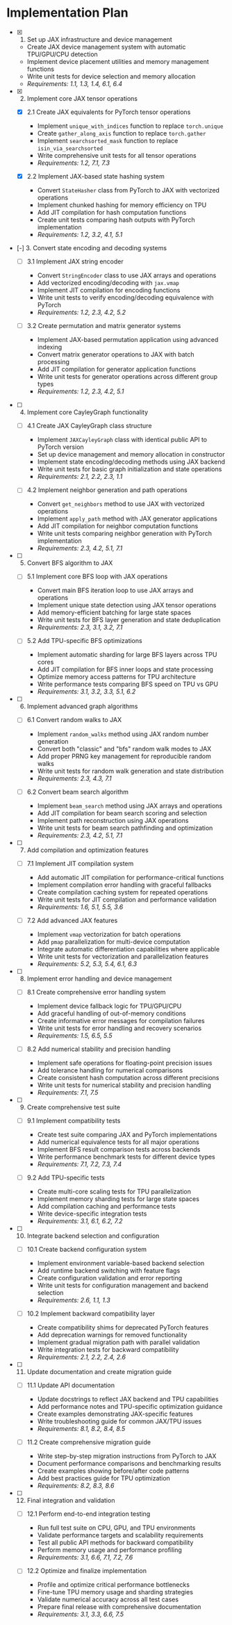 # Implementation Plan

- [x] 1. Set up JAX infrastructure and device management
  - Create JAX device management system with automatic TPU/GPU/CPU detection
  - Implement device placement utilities and memory management functions
  - Write unit tests for device selection and memory allocation
  - _Requirements: 1.1, 1.3, 1.4, 6.1, 6.4_

- [x] 2. Implement core JAX tensor operations
  - [x] 2.1 Create JAX equivalents for PyTorch tensor operations
    - Implement `unique_with_indices` function to replace `torch.unique`
    - Create `gather_along_axis` function to replace `torch.gather`
    - Implement `searchsorted_mask` function to replace `isin_via_searchsorted`
    - Write comprehensive unit tests for all tensor operations
    - _Requirements: 1.2, 7.1, 7.3_

  - [x] 2.2 Implement JAX-based state hashing system
    - Convert `StateHasher` class from PyTorch to JAX with vectorized operations
    - Implement chunked hashing for memory efficiency on TPU
    - Add JIT compilation for hash computation functions
    - Create unit tests comparing hash outputs with PyTorch implementation
    - _Requirements: 1.2, 3.2, 4.1, 5.1_

- [-] 3. Convert state encoding and decoding systems
  - [ ] 3.1 Implement JAX string encoder
    - Convert `StringEncoder` class to use JAX arrays and operations
    - Add vectorized encoding/decoding with `jax.vmap`
    - Implement JIT compilation for encoding functions
    - Write unit tests to verify encoding/decoding equivalence with PyTorch
    - _Requirements: 1.2, 2.3, 4.2, 5.2_

  - [ ] 3.2 Create permutation and matrix generator systems
    - Implement JAX-based permutation application using advanced indexing
    - Convert matrix generator operations to JAX with batch processing
    - Add JIT compilation for generator application functions
    - Write unit tests for generator operations across different group types
    - _Requirements: 1.2, 2.3, 4.2, 5.1_

- [ ] 4. Implement core CayleyGraph functionality
  - [ ] 4.1 Create JAX CayleyGraph class structure
    - Implement `JAXCayleyGraph` class with identical public API to PyTorch version
    - Set up device management and memory allocation in constructor
    - Implement state encoding/decoding methods using JAX backend
    - Write unit tests for basic graph initialization and state operations
    - _Requirements: 2.1, 2.2, 2.3, 1.1_

  - [ ] 4.2 Implement neighbor generation and path operations
    - Convert `get_neighbors` method to use JAX with vectorized operations
    - Implement `apply_path` method with JAX generator applications
    - Add JIT compilation for neighbor computation functions
    - Write unit tests comparing neighbor generation with PyTorch implementation
    - _Requirements: 2.3, 4.2, 5.1, 7.1_

- [ ] 5. Convert BFS algorithm to JAX
  - [ ] 5.1 Implement core BFS loop with JAX operations
    - Convert main BFS iteration loop to use JAX arrays and operations
    - Implement unique state detection using JAX tensor operations
    - Add memory-efficient batching for large state spaces
    - Write unit tests for BFS layer generation and state deduplication
    - _Requirements: 2.3, 3.1, 3.2, 7.1_

  - [ ] 5.2 Add TPU-specific BFS optimizations
    - Implement automatic sharding for large BFS layers across TPU cores
    - Add JIT compilation for BFS inner loops and state processing
    - Optimize memory access patterns for TPU architecture
    - Write performance tests comparing BFS speed on TPU vs GPU
    - _Requirements: 3.1, 3.2, 3.3, 5.1, 6.2_

- [ ] 6. Implement advanced graph algorithms
  - [ ] 6.1 Convert random walks to JAX
    - Implement `random_walks` method using JAX random number generation
    - Convert both "classic" and "bfs" random walk modes to JAX
    - Add proper PRNG key management for reproducible random walks
    - Write unit tests for random walk generation and state distribution
    - _Requirements: 2.3, 4.3, 7.1_

  - [ ] 6.2 Convert beam search algorithm
    - Implement `beam_search` method using JAX arrays and operations
    - Add JIT compilation for beam search scoring and selection
    - Implement path reconstruction using JAX operations
    - Write unit tests for beam search pathfinding and optimization
    - _Requirements: 2.3, 4.2, 5.1, 7.1_

- [ ] 7. Add compilation and optimization features
  - [ ] 7.1 Implement JIT compilation system
    - Add automatic JIT compilation for performance-critical functions
    - Implement compilation error handling with graceful fallbacks
    - Create compilation caching system for repeated operations
    - Write unit tests for JIT compilation and performance validation
    - _Requirements: 1.6, 5.1, 5.5, 3.6_

  - [ ] 7.2 Add advanced JAX features
    - Implement `vmap` vectorization for batch operations
    - Add `pmap` parallelization for multi-device computation
    - Integrate automatic differentiation capabilities where applicable
    - Write unit tests for vectorization and parallelization features
    - _Requirements: 5.2, 5.3, 5.4, 6.1, 6.3_

- [ ] 8. Implement error handling and device management
  - [ ] 8.1 Create comprehensive error handling system
    - Implement device fallback logic for TPU/GPU/CPU
    - Add graceful handling of out-of-memory conditions
    - Create informative error messages for compilation failures
    - Write unit tests for error handling and recovery scenarios
    - _Requirements: 1.5, 6.5, 5.5_

  - [ ] 8.2 Add numerical stability and precision handling
    - Implement safe operations for floating-point precision issues
    - Add tolerance handling for numerical comparisons
    - Create consistent hash computation across different precisions
    - Write unit tests for numerical stability and precision handling
    - _Requirements: 7.1, 7.5_

- [ ] 9. Create comprehensive test suite
  - [ ] 9.1 Implement compatibility tests
    - Create test suite comparing JAX and PyTorch implementations
    - Add numerical equivalence tests for all major operations
    - Implement BFS result comparison tests across backends
    - Write performance benchmark tests for different device types
    - _Requirements: 7.1, 7.2, 7.3, 7.4_

  - [ ] 9.2 Add TPU-specific tests
    - Create multi-core scaling tests for TPU parallelization
    - Implement memory sharding tests for large state spaces
    - Add compilation caching and performance tests
    - Write device-specific integration tests
    - _Requirements: 3.1, 6.1, 6.2, 7.2_

- [ ] 10. Integrate backend selection and configuration
  - [ ] 10.1 Create backend configuration system
    - Implement environment variable-based backend selection
    - Add runtime backend switching with feature flags
    - Create configuration validation and error reporting
    - Write unit tests for configuration management and backend selection
    - _Requirements: 2.6, 1.1, 1.3_

  - [ ] 10.2 Implement backward compatibility layer
    - Create compatibility shims for deprecated PyTorch features
    - Add deprecation warnings for removed functionality
    - Implement gradual migration path with parallel validation
    - Write integration tests for backward compatibility
    - _Requirements: 2.1, 2.2, 2.4, 2.6_

- [ ] 11. Update documentation and create migration guide
  - [ ] 11.1 Update API documentation
    - Update docstrings to reflect JAX backend and TPU capabilities
    - Add performance notes and TPU-specific optimization guidance
    - Create examples demonstrating JAX-specific features
    - Write troubleshooting guide for common JAX/TPU issues
    - _Requirements: 8.1, 8.2, 8.4, 8.5_

  - [ ] 11.2 Create comprehensive migration guide
    - Write step-by-step migration instructions from PyTorch to JAX
    - Document performance comparisons and benchmarking results
    - Create examples showing before/after code patterns
    - Add best practices guide for TPU optimization
    - _Requirements: 8.2, 8.3, 8.6_

- [ ] 12. Final integration and validation
  - [ ] 12.1 Perform end-to-end integration testing
    - Run full test suite on CPU, GPU, and TPU environments
    - Validate performance targets and scalability requirements
    - Test all public API methods for backward compatibility
    - Perform memory usage and performance profiling
    - _Requirements: 3.1, 6.6, 7.1, 7.2, 7.6_

  - [ ] 12.2 Optimize and finalize implementation
    - Profile and optimize critical performance bottlenecks
    - Fine-tune TPU memory usage and sharding strategies
    - Validate numerical accuracy across all test cases
    - Prepare final release with comprehensive documentation
    - _Requirements: 3.1, 3.3, 6.6, 7.5_